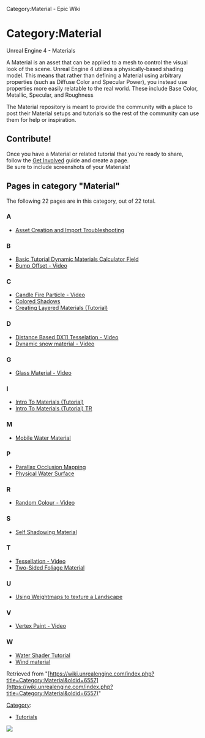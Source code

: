 Category:Material - Epic Wiki                    

Category:Material
=================

  

Unreal Engine 4 - Materials

A Material is an asset that can be applied to a mesh to control the visual look of the scene. Unreal Engine 4 utilizes a physically-based shading model. This means that rather than defining a Material using arbitrary properties (such as Diffuse Color and Specular Power), you instead use properties more easily relatable to the real world. These include Base Color, Metallic, Specular, and Roughness

The Material repository is meant to provide the community with a place to post their Material setups and tutorials so the rest of the community can use them for help or inspiration.

Contribute!
-----------

Once you have a Material or related tutorial that you're ready to share, follow the [Get Involved](/Get_Involved "Get Involved") guide and create a page.  
Be sure to include screenshots of your Materials!

Pages in category "Material"
----------------------------

The following 22 pages are in this category, out of 22 total.

### A

*   [Asset Creation and Import Troubleshooting](/Asset_Creation_and_Import_Troubleshooting "Asset Creation and Import Troubleshooting")

### B

*   [Basic Tutorial Dynamic Materials Calculator Field](/Basic_Tutorial_Dynamic_Materials_Calculator_Field "Basic Tutorial Dynamic Materials Calculator Field")
*   [Bump Offset - Video](/Bump_Offset_-_Video "Bump Offset - Video")

### C

*   [Candle Fire Particle - Video](/Candle_Fire_Particle_-_Video "Candle Fire Particle - Video")
*   [Colored Shadows](/Colored_Shadows "Colored Shadows")
*   [Creating Layered Materials (Tutorial)](/Creating_Layered_Materials_(Tutorial) "Creating Layered Materials (Tutorial)")

### D

*   [Distance Based DX11 Tesselation - Video](/Distance_Based_DX11_Tesselation_-_Video "Distance Based DX11 Tesselation - Video")
*   [Dynamic snow material - Video](/Dynamic_snow_material_-_Video "Dynamic snow material - Video")

### G

*   [Glass Material - Video](/Glass_Material_-_Video "Glass Material - Video")

### I

*   [Intro To Materials (Tutorial)](/Intro_To_Materials_(Tutorial) "Intro To Materials (Tutorial)")
*   [Intro To Materials (Tutorial) TR](/Intro_To_Materials_(Tutorial)_TR "Intro To Materials (Tutorial) TR")

### M

*   [Mobile Water Material](/Mobile_Water_Material "Mobile Water Material")

### P

*   [Parallax Occlusion Mapping](/Parallax_Occlusion_Mapping "Parallax Occlusion Mapping")
*   [Physical Water Surface](/Physical_Water_Surface "Physical Water Surface")

### R

*   [Random Colour - Video](/Random_Colour_-_Video "Random Colour - Video")

### S

*   [Self Shadowing Material](/Self_Shadowing_Material "Self Shadowing Material")

### T

*   [Tessellation - Video](/Tessellation_-_Video "Tessellation - Video")
*   [Two-Sided Foliage Material](/Two-Sided_Foliage_Material "Two-Sided Foliage Material")

### U

*   [Using Weightmaps to texture a Landscape](/Using_Weightmaps_to_texture_a_Landscape "Using Weightmaps to texture a Landscape")

### V

*   [Vertex Paint - Video](/Vertex_Paint_-_Video "Vertex Paint - Video")

### W

*   [Water Shader Tutorial](/Water_Shader_Tutorial "Water Shader Tutorial")
*   [Wind material](/Wind_material "Wind material")

Retrieved from "[https://wiki.unrealengine.com/index.php?title=Category:Material&oldid=6557](https://wiki.unrealengine.com/index.php?title=Category:Material&oldid=6557)"

[Category](/Special:Categories "Special:Categories"):

*   [Tutorials](/Category:Tutorials "Category:Tutorials")

  ![](https://tracking.unrealengine.com/track.png)